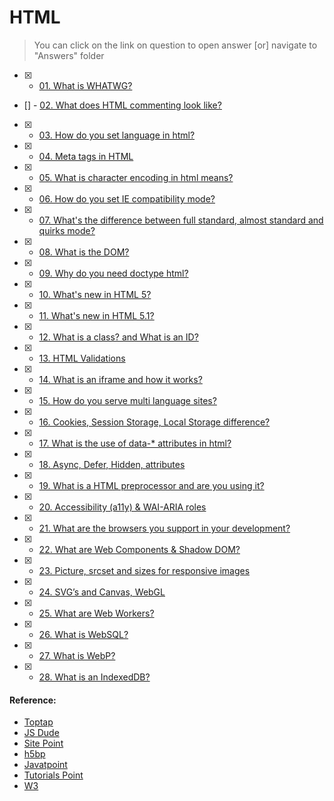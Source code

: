 # HTML

> You can click on the link on question to open answer [or] navigate to "Answers" folder

- [x] - [01. What is WHATWG?](Answers/01.what-is-whatwg.md)
- [] - [02. What does HTML commenting look like?](Answers/02.what-does-html-commenting-looks-like.md)
- [x] - [03. How do you set language in html?](Answers/03.how-do-you-set-language-in-html.md)
- [x] - [04. Meta tags in HTML](Answers/04.meta-tags-in-html.md)
- [x] - [05. What is character encoding in html means?](Answers/05.what-is-char-encoding-in-html.md)
- [x] - [06. How do you set IE compatibility mode?](Answers/06.how-do-you-set-ie-compatibility-mode.md)
- [x] - [07. What's the difference between full standard, almost standard and quirks mode?](Answers/07.whats-the-diff-between-full-standard-almost-standard-and-quirks-mode.md)
- [x] - [08. What is the DOM?](Answers/08.what-is-DOM.md)
- [x] - [09. Why do you need doctype html?](Answers/09.why-do-you-need-doctype-html.md)
- [x] - [10. What's new in HTML 5?](Answers/10.whats-new-in-html5.md)
- [x] - [11. What's new in HTML 5.1?](Answers/11.whats-new-in-html5.1.md)
- [x] - [12. What is a class? and What is an ID?](Answers/12.whats-is-class-and-id.md)
- [x] - [13. HTML Validations](Answers/13.html-validations.md)
- [x] - [14. What is an iframe and how it works?](Answers/14.what-is-an-iframe-and-how-it-works.md)
- [x] - [15. How do you serve multi language sites?](Answers/15.how-do-you-serve-multi-language-sites.md)
- [x] - [16. Cookies, Session Storage, Local Storage difference?](Answers/16.cookies-session-and-localstorage-storage-difference.md)
- [x] - [17. What is the use of data-* attributes in html?](Answers/17.what-is-the-use-of-data-attr-in-html.md)
- [x] - [18. Async, Defer, Hidden, attributes](Answers/18.async-defer-hidden-attributes.md)
- [x] - [19. What is a HTML preprocessor and are you using it?](Answers/19.what-is-a-HTML-preprocessor.md)
- [x] - [20. Accessibility (a11y) & WAI-ARIA roles](Answers/20.accessibility-and-WAI-ARIA-roles.md)
- [x] - [21. What are the browsers you support in your development?](Answers/21.what-are-the-browsers-you-support-in-your-development.md)
- [x] - [22. What are Web Components & Shadow DOM?](Answers/22.what-are-web-components.md)
- [x] - [23. Picture, srcset and sizes for responsive images](Answers/23.picture-srcset-and-sizes-for-responsive-images.md)
- [x] - [24. SVG’s and Canvas, WebGL](Answers/24.svgs-canvas-webgl.md)
- [x] - [25. What are Web Workers?](Answers/25.what-are-web-workers.md)
- [x] - [26. What is WebSQL?](Answers/26.what-is-websql.md)
- [x] - [27. What is WebP?](Answers/27.what-is-webp.md)
- [x] - [28. What is an IndexedDB?](Answers/28.what-is-an-indexeddb.md)

#### Reference:

- [Toptap](https://www.toptal.com/html5/interview-questions)
- [JS Dude](http://thatjsdude.com/interview/html.html)
- [Site Point](https://www.sitepoint.com/whats-new-in-html-5-1/)
- [h5bp](https://github.com/h5bp/Front-end-Developer-Interview-Questions#html-questions)
- [Javatpoint](http://www.javatpoint.com/html-interview-questions)
- [Tutorials Point](https://www.tutorialspoint.com/html5/html5_interview_questions.htm)
- [W3](https://www.w3.org/TR/shadow-dom/#introduction)
